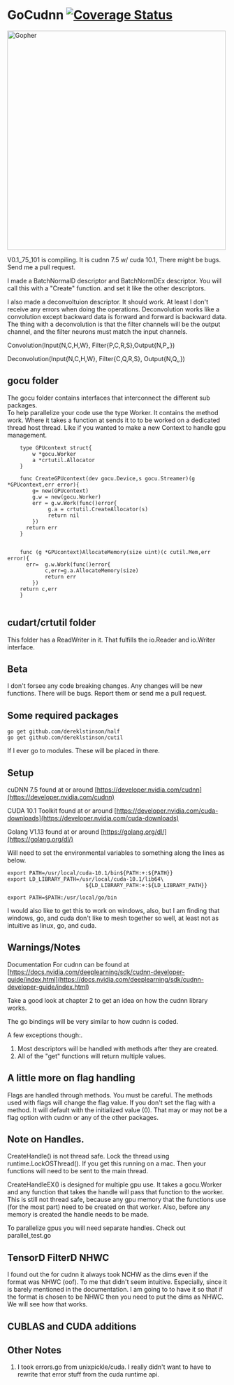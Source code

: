 # GoCudnn [![Coverage Status](https://coveralls.io/repos/github/dereklstinson/GoCudnn/badge.svg?branch=master)](https://coveralls.io/github/dereklstinson/GoCudnn?branch=master)
<p><img alt="Gopher" title="GoCu" src="GoCu.png" width="500"/></p>

V0.1_75_101 is compiling.  It is cudnn 7.5 w/ cuda 10.1, There might be bugs. Send me a pull request. 

I made a BatchNormalD descriptor and BatchNormDEx descriptor.  You will call this with a "Create" function. and set it like the other descriptors.  

I also made a deconvoltuion descriptor.  It should work.  At least I don't receive any errors when doing the operations.  Deconvolution works like a convolution except backward data is forward and forward is backward data.  
The thing with a deconvolution is that the filter channels will be the output channel, and the filter neurons must match the input channels.

Convolution(Input{N,C,H,W}, Filter{P,C,R,S},Output{N,P,_,_}) 

Deconvolution(Input{N,C,H,W}, Filter{C,Q,R,S}, Output{N,Q,_,_})

## gocu folder

The gocu folder contains interfaces that interconnect the different sub packages.  
To help parallelize your code use the type Worker.
It contains the method work. Where it takes a function at sends it to to be worked 
on a dedicated thread host thread.  Like if you wanted to make a new Context to handle gpu management.

```text
    type GPUcontext struct{
        w *gocu.Worker
        a *crtutil.Allocator
    }
    
    func CreateGPUcontext(dev gocu.Device,s gocu.Streamer)(g *GPUcontext,err error){
        g= new(GPUcontext)
        g.w = new(gocu.Worker)
        err = g.w.Work(func()error{
             g.a = crtutil.CreateAllocator(s)
             return nil
        })
      return err
    }


    func (g *GPUcontext)AllocateMemory(size uint)(c cutil.Mem,err  error){
      err=  g.w.Work(func()error{
            c,err=g.a.AllocateMemory(size)
            return err
        })
    return c,err
    }
    

```
## cudart/crtutil folder

This folder has a ReadWriter in it.  That fulfills the io.Reader and io.Writer interface.

## Beta

I don't forsee any code breaking changes.  Any changes will be new functions.  There will be bugs.  Report them or send me a pull request.

## Some required packages

```text
go get github.com/dereklstinson/half
go get github.com/dereklstinson/cutil
```
If I ever go to modules. These will be placed in there.

## Setup

cuDNN 7.5 found at or around [https://developer.nvidia.com/cudnn](https://developer.nvidia.com/cudnn)

CUDA 10.1 Toolkit found at or around [https://developer.nvidia.com/cuda-downloads](https://developer.nvidia.com/cuda-downloads)

Golang V1.13 found at or around [https://golang.org/dl/](https://golang.org/dl/)


Will need to set the environmental variables to something along the lines as below.

```text
export PATH=/usr/local/cuda-10.1/bin${PATH:+:${PATH}}
export LD_LIBRARY_PATH=/usr/local/cuda-10.1/lib64\
                         ${LD_LIBRARY_PATH:+:${LD_LIBRARY_PATH}}

export PATH=$PATH:/usr/local/go/bin

```

I would also like to get this to work on windows, also, but I am finding that windows, go, and cuda don't like to mesh together so well, at least not as intuitive as linux, go, and cuda.

## Warnings/Notes

Documentation For cudnn can be found at [https://docs.nvidia.com/deeplearning/sdk/cudnn-developer-guide/index.html](https://docs.nvidia.com/deeplearning/sdk/cudnn-developer-guide/index.html)

Take a good look at chapter 2 to get an idea on how the cudnn library works.

The go bindings will be very similar to how cudnn is coded.

A few exceptions though:.  
1. Most descriptors will be handled with methods after they are created.
2. All of the "get" functions will return multiple values.

## A little more on flag handling

Flags are handled through methods.  You must be careful. The methods used with flags will change the flag value. 
If you don't set the flag with a method. It will default with the initialized value (0). That may or may not be a flag option with cudnn or any of the other packages.


## Note on Handles.

CreateHandle() is not thread safe.  Lock the thread using runtime.LockOSThread().  If you get this running on a mac. Then your functions will need to be sent to the main thread.

CreateHandleEX() is designed for multiple gpu use.  It takes a gocu.Worker and any function that takes the handle will pass that function to the worker.  This is still not thread safe, because any
gpu memory that the functions use (for the most part) need to be created on that worker.  Also, before any memory is created the handle needs to be made.  

To parallelize gpus you will need separate handles.  Check out parallel_test.go

## TensorD FilterD NHWC

I found out the for cudnn it always took NCHW as the dims even if the format was NHWC (oof). To me that didn't seem intuitive.  Especially, since it is barely mentioned in the documentation.  I am going to to have it so that if the format is chosen to be NHWC then you need to put the dims as NHWC.  We will see how that works. 


## CUBLAS and CUDA additions

## Other Notes

1. I took errors.go from unixpickle/cuda.  I really didn't want to have to rewrite that error stuff from the cuda runtime api. 

